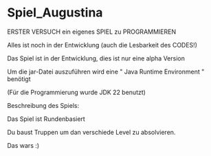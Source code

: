 # Spiel_Augustina
ERSTER VERSUCH ein eigenes SPIEL zu PROGRAMMIEREN

Alles ist noch in der Entwicklung (auch die Lesbarkeit des CODES!)

Das Spiel ist in der Entwicklung, dies ist nur eine alpha Version

Um die jar-Datei auszuführen wird eine " Java Runtime Environment " benötigt

(Für die Programmierung wurde JDK 22 benutzt)


  
Beschreibung des Spiels:
  
  
 Das Spiel ist Rundenbasiert
 
 Du baust Truppen um dan verschiede Level zu absolvieren.

 Das wars :)
